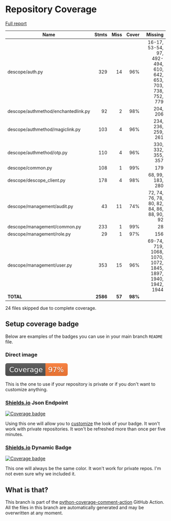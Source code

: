 # Repository Coverage

[Full report](https://htmlpreview.github.io/?https://github.com/descope/python-sdk/blob/python-coverage-comment-action-data/htmlcov/index.html)

| Name                                |    Stmts |     Miss |   Cover |   Missing |
|------------------------------------ | -------: | -------: | ------: | --------: |
| descope/auth.py                     |      329 |       14 |     96% |16-17, 53-54, 97, 492-494, 610, 642, 653, 703, 738, 752, 779 |
| descope/authmethod/enchantedlink.py |       92 |        2 |     98% |  204, 206 |
| descope/authmethod/magiclink.py     |      103 |        4 |     96% |234, 236, 259, 261 |
| descope/authmethod/otp.py           |      110 |        4 |     96% |330, 332, 355, 357 |
| descope/common.py                   |      108 |        1 |     99% |       179 |
| descope/descope\_client.py          |      178 |        4 |     98% |68, 99, 183, 280 |
| descope/management/audit.py         |       43 |       11 |     74% |72, 74, 76, 78, 80, 82, 84, 86, 88, 90, 92 |
| descope/management/common.py        |      233 |        1 |     99% |        28 |
| descope/management/role.py          |       29 |        1 |     97% |       156 |
| descope/management/user.py          |      353 |       15 |     96% |69-74, 719, 1068, 1070, 1072, 1845, 1897, 1940, 1942, 1944 |
|                           **TOTAL** | **2586** |   **57** | **98%** |           |

24 files skipped due to complete coverage.


## Setup coverage badge

Below are examples of the badges you can use in your main branch `README` file.

### Direct image

[![Coverage badge](https://raw.githubusercontent.com/descope/python-sdk/python-coverage-comment-action-data/badge.svg)](https://htmlpreview.github.io/?https://github.com/descope/python-sdk/blob/python-coverage-comment-action-data/htmlcov/index.html)

This is the one to use if your repository is private or if you don't want to customize anything.

### [Shields.io](https://shields.io) Json Endpoint

[![Coverage badge](https://img.shields.io/endpoint?url=https://raw.githubusercontent.com/descope/python-sdk/python-coverage-comment-action-data/endpoint.json)](https://htmlpreview.github.io/?https://github.com/descope/python-sdk/blob/python-coverage-comment-action-data/htmlcov/index.html)

Using this one will allow you to [customize](https://shields.io/endpoint) the look of your badge.
It won't work with private repositories. It won't be refreshed more than once per five minutes.

### [Shields.io](https://shields.io) Dynamic Badge

[![Coverage badge](https://img.shields.io/badge/dynamic/json?color=brightgreen&label=coverage&query=%24.message&url=https%3A%2F%2Fraw.githubusercontent.com%2Fdescope%2Fpython-sdk%2Fpython-coverage-comment-action-data%2Fendpoint.json)](https://htmlpreview.github.io/?https://github.com/descope/python-sdk/blob/python-coverage-comment-action-data/htmlcov/index.html)

This one will always be the same color. It won't work for private repos. I'm not even sure why we included it.

## What is that?

This branch is part of the
[python-coverage-comment-action](https://github.com/marketplace/actions/python-coverage-comment)
GitHub Action. All the files in this branch are automatically generated and may be
overwritten at any moment.